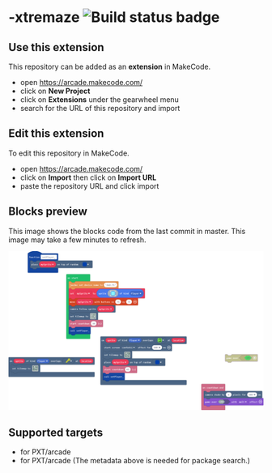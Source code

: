 # -xtremaze ![Build status badge](https://github.com/ipluxteamx/-xtremaze/workflows/MakeCode/badge.svg)



## Use this extension

This repository can be added as an **extension** in MakeCode.

* open https://arcade.makecode.com/
* click on **New Project**
* click on **Extensions** under the gearwheel menu
* search for the URL of this repository and import

## Edit this extension

To edit this repository in MakeCode.

* open https://arcade.makecode.com/
* click on **Import** then click on **Import URL**
* paste the repository URL and click import

## Blocks preview

This image shows the blocks code from the last commit in master.
This image may take a few minutes to refresh.

![A rendered view of the blocks](https://github.com/ipluxteamx/-xtremaze/raw/master/.makecode/blocks.png)

## Supported targets

* for PXT/arcade
* for PXT/arcade
(The metadata above is needed for package search.)

